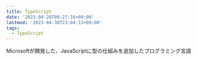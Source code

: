 ```yaml
---
title: TypeScript
date: '2023-04-28T09:27:16+09:00'
lastmod: '2023-04-30T23:04:13+09:00'
tags:
  - TypeScript
---
```


Microsoftが開発した、JavaScriptに型の仕組みを追加したプログラミング言語
